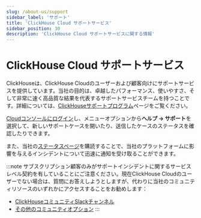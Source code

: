 ```yaml
---
slug: /about-us/support
sidebar_label: 'サポート'
title: 'ClickHouse Cloud サポートサービス'
sidebar_position: 30
description: 'ClickHouse Cloud サポートサービスに関する情報'
---
```



# ClickHouse Cloud サポートサービス

ClickHouseは、ClickHouse Cloudのユーザーおよび顧客向けにサポートサービスを提供しています。当社の目的は、卓越したパフォーマンス、使いやすさ、そして非常に速く高品質な結果を代表するサポートサービスチームを持つことです。詳細については、[ClickHouseサポートプログラム](https://clickhouse.com/support/program/)ページをご覧ください。

[Cloudコンソールにログイン](https://console.clickhouse.cloud/support)し、メニューオプションから**ヘルプ -> サポート**を選択して、新しいサポートケースを開いたり、送信したケースのステータスを確認したりできます。

また、当社の[ステータスページ](https://status.clickhouse.com)を購読することで、当社のプラットフォームに影響を与えるインシデントについて迅速に通知を受け取ることができます。

:::note
サブスクリプション顧客のみがサポートインシデントに関するサービスレベル契約を有していることにご注意ください。現在ClickHouse Cloudのユーザーでない場合は、質問にお答えしようとしますが、代わりに当社のコミュニティリソースのいずれかにアクセスすることをお勧めします：

- [ClickHouseコミュニティSlackチャンネル](https://clickhouse.com/slack)
- [その他のコミュニティオプション](https://github.com/ClickHouse/ClickHouse/blob/master/README.md#useful-links)
:::
